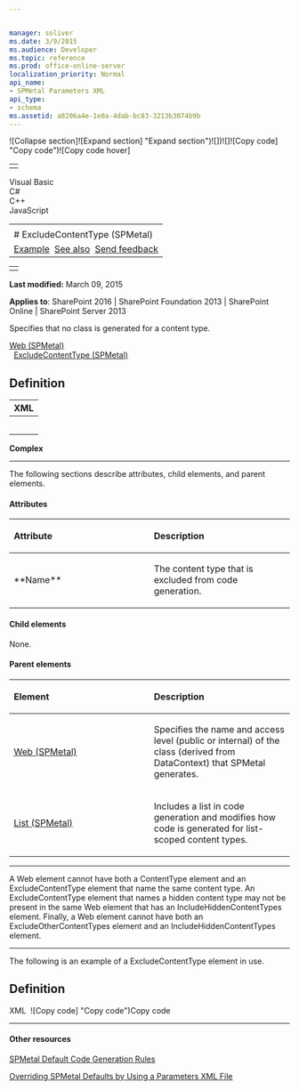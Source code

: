 ```yaml
---


manager: soliver
ms.date: 3/9/2015
ms.audience: Developer
ms.topic: reference
ms.prod: office-online-server
localization_priority: Normal
api_name:
- SPMetal Parameters XML
api_type:
- schema
ms.assetid: a8206a4e-1e0a-4dab-bc83-3213b3074b9b
---
```


![Collapse
section]![Expand
section] "Expand section")![]()![])![]![]()![Copy
code] "Copy code")![Copy code
hover]
<table>
<tbody>
<tr class="odd">
<td align="left"></td>
</tr>
</tbody>
</table>

Visual Basic  
C\#  
C++  
JavaScript  

<table>
<tbody>
<tr class="odd">
<td align="left"><span id="runningHeaderText"></span></td>
</tr>
<tr class="even">
<td align="left"># ExcludeContentType (SPMetal)</td>
</tr>
<tr class="odd">
<td align="left"><a href="#exampleToggle">Example</a>  <a href="#seeAlsoToggle">See also</a>  <span id="headfeedbackarea" class="feedbackhead"><a href="javascript:SubmitFeedback(&#39;docthis@Microsoft.com&#39;,&#39;&#39;,&#39;&#39;,&#39;&#39;,&#39;1.0.18082.1225&#39;,&#39;%0\dThank%20you%20for%20your%20feedback.%20The%20developer%20writing%20teams%20use%20your%20feedback%20to%20improve%20documentation.%20While%20we%20are%20reviewing%20your%20feedback,%20we%20may%20send%20you%20e-mail%20to%20ask%20for%20clarification%20or%20feedback%20on%20a%20solution.%20We%20do%20not%20use%20your%20e-mail%20address%20for%20any%20other%20purpose%20and%20we%20delete%20it%20after%20we%20finish%20our%20review.%0\AFor%20further%20information%20about%20the%20privacy%20policies%20of%20Microsoft,%20please%20see%20http://privacy.microsoft.com/en-us/default.aspx.%0\A%0\d&#39;,&#39;Customer%20feedback&#39;);">Send feedback</a></span></td>
</tr>
</tbody>
</table>

<table>
<colgroup>
<col width="100%" />
</colgroup>
<tbody>
<tr class="odd">
<td align="left"></td>
</tr>
</tbody>
</table>

**Last modified:** March 09, 2015

**Applies to**: SharePoint 2016 | SharePoint Foundation 2013 |
SharePoint Online | SharePoint Server 2013

Specifies that no class is generated for a content type.

[Web
(SPMetal)](web-spmetal.md)</span>  
  [ExcludeContentType
(SPMetal)](excludecontenttype-spmetal.md)</span>  
## Definition
<table>
<colgroup>
<col width="100%" />
</colgroup>
<thead>
<tr class="header">
<th align="left">XML</th>
</tr>
</thead>
<tbody>
<tr class="odd">
<td align="left"><pre><code><ExcludeContentType Name="Announcements" /></code></pre></td>
</tr>
</tbody>
</table>

**Complex**


--------------------------------------------------------------------------------------------------------------------------------------------------------------------------------------------------------------------------------------

The following sections describe attributes, child elements, and parent
elements.

#### Attributes

<table>
<colgroup>
<col width="50%" />
<col width="50%" />
</colgroup>
<thead>
<tr class="header">
<th align="left"><p>Attribute</p></th>
<th align="left"><p>Description</p></th>
</tr>
</thead>
<tbody>
<tr class="odd">
<td align="left"><p>**Name**</p></td>
<td align="left"><p>The content type that is excluded from code generation.</p></td>
</tr>
</tbody>
</table>

#### Child elements

None.

#### Parent elements

<table>
<colgroup>
<col width="50%" />
<col width="50%" />
</colgroup>
<thead>
<tr class="header">
<th align="left"><p>Element</p></th>
<th align="left"><p>Description</p></th>
</tr>
</thead>
<tbody>
<tr class="odd">
<td align="left"><p><span sdata="link"><a href="web-spmetal.md">Web (SPMetal)</a></span></p></td>
<td align="left"><p>Specifies the name and access level (public or internal) of the class (derived from <span sdata="cer" target="T:Microsoft.SharePoint.Linq.DataContext"><span class="nolink">DataContext</span></span>) that SPMetal generates.</p></td>
</tr>
<tr class="even">
<td align="left"><p><span sdata="link"><a href="list-spmetal.md">List (SPMetal)</a></span></p></td>
<td align="left"><p>Includes a list in code generation and modifies how code is generated for list-scoped content types.</p></td>
</tr>
</tbody>
</table>


------------------------------------------------------------------------------------------------------------------------------------------------------------------------------------------

A Web element cannot have both a ContentType element and an
ExcludeContentType element that name the same content type. An
ExcludeContentType element that names a hidden content type may not be
present in the same Web element that has an IncludeHiddenContentTypes
element. Finally, a Web element cannot have both an
ExcludeOtherContentTypes element and an IncludeHiddenContentTypes
element.


------------------------------------------------------------------------------------------------------------------------------------------------------------------------------------------

The following is an example of a ExcludeContentType element in use.

## Definition
XML 
<span class="copyCode" onclick="CopyCode(this)"
onkeypress="CopyCode_CheckKey(this, event)"
onmouseover="ChangeCopyCodeIcon(this)"
onmouseout="ChangeCopyCodeIcon(this)" tabindex="0">![Copy
code] "Copy code")Copy code</span>
    <?xml version="1.0" encoding="utf-8"?>
    <Web AccessModifier="Internal" xmlns="http://schemas.microsoft.com/SharePoint/2009/spmetal">
      <ContentType Name="Contact" Class="Contact">
        <Column Name="ContId" Member="ContactId" />
        <Column Name="ContactName" Member="ContactName1" />
        <Column Name="Category" Member="Cat" Type="String"/>
        <ExcludeColumn Name="HomeTelephone" />
      </ContentType>
      <ExcludeContentType Name="Order"/>
      <List Name="Team Members" Type="TeamMember">
        <ContentType Name="Item" Class="TeamMember" />
      </List>
    </Web>


-------------------------------------------------------------------------------------------------------------------------------------------------------------------------------------------

#### Other resources

[SPMetal Default Code Generation
Rules](http://msdn.microsoft.com/library/873ac65e-425e-40f3-9ef6-753d3cda1436(Office.15).aspx)

[Overriding SPMetal Defaults by Using a Parameters XML
File](http://msdn.microsoft.com/library/209359b2-bd46-47b6-837d-3c0c2005cb19(Office.15).aspx)









